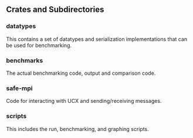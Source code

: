 ## Crates and Subdirectories

### datatypes

This contains a set of datatypes and serialization implementations that can be
used for benchmarking.

### benchmarks

The actual benchmarking code, output and comparison code.

### safe-mpi

Code for interacting with UCX and sending/receiving messages.

### scripts

This includes the run, benchmarking, and graphing scripts.
